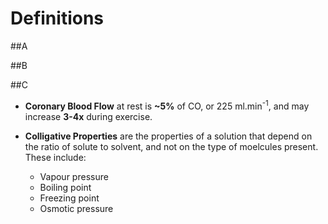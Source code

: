 # Definitions

##A

##B

##C
* **Coronary Blood Flow** at rest is **~5%** of CO, or 225 ml.min<sup>-1</sup>, and may increase **3-4x** during exercise.

* **Colligative Properties** are the properties of a solution that depend on the ratio of solute to solvent, and not on the type of moelcules present. These include:
  * Vapour pressure
  * Boiling point
  * Freezing point
  * Osmotic pressure
